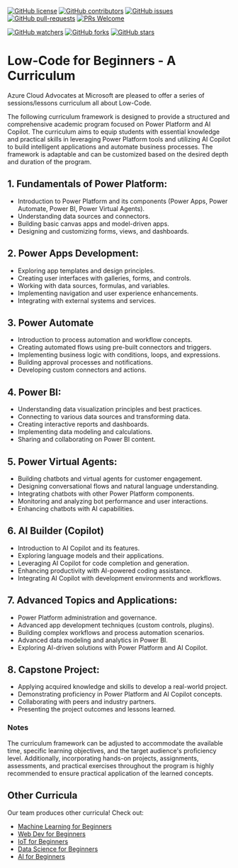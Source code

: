 [![GitHub license](https://img.shields.io/github/license/microsoft/LowCode-For-Beginners.svg)](https://github.com/microsoft/LowCode-For-Beginners/blob/master/LICENSE)
[![GitHub contributors](https://img.shields.io/github/contributors/microsoft/LowCode-For-Beginners.svg)](https://GitHub.com/microsoft/LowCode-For-Beginners/graphs/contributors/)
[![GitHub issues](https://img.shields.io/github/issues/microsoft/LowCode-For-Beginners.svg)](https://GitHub.com/microsoft/LowCode-For-Beginners/issues/)
[![GitHub pull-requests](https://img.shields.io/github/issues-pr/microsoft/LowCode-For-Beginners.svg)](https://GitHub.com/microsoft/LowCode-For-Beginners/pulls/)
[![PRs Welcome](https://img.shields.io/badge/PRs-welcome-brightgreen.svg?style=flat-square)](http://makeapullrequest.com)

[![GitHub watchers](https://img.shields.io/github/watchers/microsoft/LowCode-For-Beginners.svg?style=social&label=Watch)](https://GitHub.com/microsoft/LowCode-For-Beginners/watchers/)
[![GitHub forks](https://img.shields.io/github/forks/microsoft/LowCode-For-Beginners.svg?style=social&label=Fork)](https://GitHub.com/microsoft/LowCode-For-Beginners/network/)
[![GitHub stars](https://img.shields.io/github/stars/microsoft/LowCode-For-Beginners.svg?style=social&label=Star)](https://GitHub.com/microsoft/LowCode-For-Beginners/stargazers/)

# Low-Code for Beginners - A Curriculum

Azure Cloud Advocates at Microsoft are pleased to offer a series of sessions/lessons curriculum all about Low-Code. 

The following curriculum framework is designed to provide a structured and comprehensive academic program focused on Power Platform and AI Copilot. The curriculum aims to equip students with essential knowledge and practical skills in leveraging Power Platform tools and utilizing AI Copilot to build intelligent applications and automate business processes. The framework is adaptable and can be customized based on the desired depth and duration of the program.

## 1. Fundamentals of Power Platform:
   - Introduction to Power Platform and its components (Power Apps, Power Automate, Power BI, Power Virtual Agents).
   - Understanding data sources and connectors.
   - Building basic canvas apps and model-driven apps.
   - Designing and customizing forms, views, and dashboards.

## 2. Power Apps Development:
   - Exploring app templates and design principles.
   - Creating user interfaces with galleries, forms, and controls.
   - Working with data sources, formulas, and variables.
   - Implementing navigation and user experience enhancements.
   - Integrating with external systems and services.

## 3. Power Automate 
   - Introduction to process automation and workflow concepts.
   - Creating automated flows using pre-built connectors and triggers.
   - Implementing business logic with conditions, loops, and expressions.
   - Building approval processes and notifications.
   - Developing custom connectors and actions.

## 4. Power BI:
   - Understanding data visualization principles and best practices.
   - Connecting to various data sources and transforming data.
   - Creating interactive reports and dashboards.
   - Implementing data modeling and calculations.
   - Sharing and collaborating on Power BI content.

## 5. Power Virtual Agents:
   - Building chatbots and virtual agents for customer engagement.
   - Designing conversational flows and natural language understanding.
   - Integrating chatbots with other Power Platform components.
   - Monitoring and analyzing bot performance and user interactions.
   - Enhancing chatbots with AI capabilities.

## 6. AI Builder (Copilot)
   - Introduction to AI Copilot and its features.
   - Exploring language models and their applications.
   - Leveraging AI Copilot for code completion and generation.
   - Enhancing productivity with AI-powered coding assistance.
   - Integrating AI Copilot with development environments and workflows.

## 7. Advanced Topics and Applications:
   - Power Platform administration and governance.
   - Advanced app development techniques (custom controls, plugins).
   - Building complex workflows and process automation scenarios.
   - Advanced data modeling and analytics in Power BI.
   - Exploring AI-driven solutions with Power Platform and AI Copilot.

## 8. Capstone Project:
   - Applying acquired knowledge and skills to develop a real-world project.
   - Demonstrating proficiency in Power Platform and AI Copilot concepts.
   - Collaborating with peers and industry partners.
   - Presenting the project outcomes and lessons learned.


### Notes

The curriculum framework can be adjusted to accommodate the available time, specific learning objectives, and the target audience's proficiency level. Additionally, incorporating hands-on projects, assignments, assessments, and practical exercises throughout the program is highly recommended to ensure practical application of the learned concepts.


## Other Curricula

Our team produces other curricula! Check out:

- [Machine Learning for Beginners](https://github.dev/microsoft/ML-For-Beginners)
- [Web Dev for Beginners](https://aka.ms/webdev-beginners)
- [IoT for Beginners](https://aka.ms/iot-beginners)
- [Data Science for Beginners](https://aka.ms/datascience-beginners)
- [AI for Beginners](https://aka.ms/ai-beginners)

